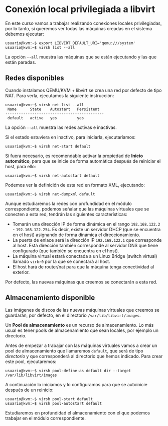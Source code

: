 # Conexión local privilegiada a libvirt

En este curso vamos a trabajar realizando conexiones locales privilegiadas, por lo tanto, si queremos ver todas las máquinas creadas en el sistema debemos ejecutar:

```
usuario@kvm:~$ export LIBVIRT_DEFAULT_URI='qemu:///system'
usuario@kvm:~$ virsh list --all
```

La opción `--all` muestra las máquinas que se están ejecutando y las que están paradas.

## Redes disponibles

Cuando instalamos QEMU/KVM + libvirt se crea una red por defecto de tipo NAT. Para verla, ejecutamos la siguiente instrucción:

```
usuario@kvm:~$ virsh net-list --all
 Name      State    Autostart   Persistent
--------------------------------------------
 default   active   yes         yes

```
La opción `--all` muestra las redes activas e inactivas.

Si el estado estuviera en inactivo, para iniciarla, ejecutaríamos:

```
usuario@kvm:~$ virsh net-start default 
```

Si fuera necesario, es recomendable activar la propiedad de **Inicio automático**, para que se inicie de forma automática después de reiniciar el host, para ello:

```
usuario@kvm:~$ virsh net-autostart default
```

Podemos ver la definición de esta red en formato XML, ejecutando:

```
usuario@kvm:~$ virsh net-dumpxml default
```

Aunque estudiaremos la redes con profundidad en el módulo correspondiente, podemos señalar que las máquinas virtuales que se conecten a esta red, tendrán las siguientes características:

* Tomarán una dirección IP de forma dinámica en el rango `192.168.122.2` - `192.168.122.254`. Es decir, existe un servidor DHCP (que se encuentra en el host) asignando de forma dinámica el direccionamiento.
* La puerta de enlace será la dirección IP `192.168.122.1` que corresponde al host. Está dirección también corresponde al servidor DNS que tiene configurado (que también se encuentra en el host).
* La máquina virtual estará conectada a un Linux Bridge (switch virtual) llamado `virbr0` por la que se conectará al host.
* El host hará de router/nat para que la máquina tenga conectividad al exterior.

Por defecto, las nuevas máquinas que creemos se conectarán a esta red.

## Almacenamiento disponible

Las imágenes de discos de las nuevas máquinas virtuales que creemos se guardarán, por defecto, en el directorio `/var/lib/libvirt/images`.

Un **Pool de almacenamiento** es un recurso de almacenamiento. Lo más usual es tener pools de almacenamiento que sean locales, por ejemplo un directorio.

Antes de empezar a trabajar con las máquinas virtuales vamos a crear un pool de almacenamiento que llamaremos `default`, que será de tipo *directorio* y que corresponderá al directorio que hemos indicado. Para crear este pool, ejecutaremos:

```
usuario@kvm:~$ virsh pool-define-as default dir --target /var/lib/libvirt/images
```

A continuación lo iniciamos y lo configuramos para que se autoinicie después de un reinicio:

```
usuario@kvm:~$ virsh pool-start default 
usuario@kvm:~$ virsh pool-autostart default 
```

Estudiaremos en profundidad el almacenamiento con el que podemos trabajar en el módulo correspondiente. 